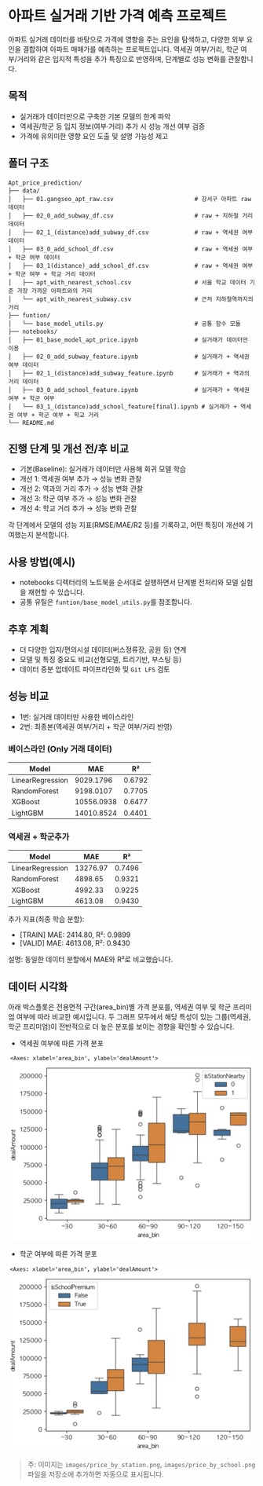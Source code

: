 # 아파트 실거래 기반 가격 예측 프로젝트

아파트 실거래 데이터를 바탕으로 가격에 영향을 주는 요인을 탐색하고, 다양한 외부 요인을 결합하여 아파트 매매가를 예측하는 프로젝트입니다. 역세권 여부/거리, 학군 여부/거리와 같은 입지적 특성을 추가 특징으로 반영하며, 단계별로 성능 변화를 관찰합니다.

## 목적
- 실거래가 데이터만으로 구축한 기본 모델의 한계 파악
- 역세권/학군 등 입지 정보(여부·거리) 추가 시 성능 개선 여부 검증
- 가격에 유의미한 영향 요인 도출 및 설명 가능성 제고

## 폴더 구조
```
Apt_price_prediction/
├── data/
│   ├── 01.gangseo_apt_raw.csv                       # 강서구 아파트 raw 데이터
│   ├── 02_0_add_subway_df.csv                       # raw + 지하철 거리 데이터
│   ├── 02_1_(distance)add_subway_df.csv             # raw + 역세권 여부 데이터
│   ├── 03_0_add_school_df.csv                       # raw + 역세권 여부 + 학군 여부 데이터
│   ├── 03_1(distance)_add_school_df.csv             # raw + 역세권 여부 + 학군 여부 + 학교 거리 데이터
│   ├── apt_with_nearest_school.csv                  # 서울 학교 데이터 기준 가장 가까운 아파트와의 거리
│   └── apt_with_nearest_subway.csv                  # 근처 지하철역까지의 거리
├── funtion/
│   └── base_model_utils.py                          # 공통 함수 모듈
├── notebooks/
│   ├── 01_base_model_apt_price.ipynb                # 실거래가 데이터만 이용
│   ├── 02_0_add_subway_feature.ipynb                # 실거래가 + 역세권 여부 데이터
│   ├── 02_1_(distance)add_subway_feature.ipynb      # 실거래가 + 역과의 거리 데이터
│   ├── 03_0_add_school_feature.ipynb                # 실거래가 + 역세권 여부 + 학군 여부
│   └── 03_1_(distance)add_school_feature[final].ipynb # 실거래가 + 역세권 여부 + 학군 여부 + 학교 거리
└── README.md
```

## 진행 단계 및 개선 전/후 비교
- 기본(Baseline): 실거래가 데이터만 사용해 회귀 모델 학습
- 개선 1: 역세권 여부 추가 → 성능 변화 관찰
- 개선 2: 역과의 거리 추가 → 성능 변화 관찰
- 개선 3: 학군 여부 추가 → 성능 변화 관찰
- 개선 4: 학교 거리 추가 → 성능 변화 관찰

각 단계에서 모델의 성능 지표(RMSE/MAE/R2 등)를 기록하고, 어떤 특징이 개선에 기여했는지 분석합니다.

## 사용 방법(예시)
- notebooks 디렉터리의 노트북을 순서대로 실행하면서 단계별 전처리와 모델 실험을 재현할 수 있습니다.
- 공통 유틸은 `funtion/base_model_utils.py`를 참조합니다.

## 추후 계획
- 더 다양한 입지/편의시설 데이터(버스정류장, 공원 등) 연계
- 모델 및 특징 중요도 비교(선형모델, 트리기반, 부스팅 등)
- 데이터 증분 업데이트 파이프라인화 및 `Git LFS` 검토

## 성능 비교

- 1번: 실거래 데이터만 사용한 베이스라인
- 2번: 최종본(역세권 여부/거리 + 학군 여부/거리 반영)

### 베이스라인 (Only 거래 데이터)

| Model            | MAE        | R²      |
|------------------|------------|---------|
| LinearRegression | 9029.1796  | 0.6792  |
| RandomForest     | 9198.0107  | 0.7705  |
| XGBoost          | 10556.0938 | 0.6477  |
| LightGBM         | 14010.8524 | 0.4401  |

### 역세권 + 학군추가

| Model            | MAE      | R²     |
|------------------|----------|--------|
| LinearRegression | 13276.97 | 0.7496 |
| RandomForest     | 4898.65  | 0.9321 |
| XGBoost          | 4992.33  | 0.9225 |
| LightGBM         | 4613.08  | 0.9430 |

추가 지표(최종 학습 분할):

- [TRAIN] MAE: 2414.80, R²: 0.9899
- [VALID] MAE: 4613.08, R²: 0.9430

설명: 동일한 데이터 분할에서 MAE와 R²로 비교했습니다.

## 데이터 시각화

아래 박스플롯은 전용면적 구간(area_bin)별 가격 분포를, 역세권 여부 및 학군 프리미엄 여부에 따라 비교한 예시입니다. 두 그래프 모두에서 해당 특성이 있는 그룹(역세권, 학군 프리미엄)이 전반적으로 더 높은 분포를 보이는 경향을 확인할 수 있습니다.

- 역세권 여부에 따른 가격 분포

![역세권에 따른 가격 분포](images/price_by_station.png)

- 학군 여부에 따른 가격 분포

![학군 여부에 따른 가격 분포](images/price_by_school.png)

> 주: 이미지는 `images/price_by_station.png`, `images/price_by_school.png` 파일을 저장소에 추가하면 자동으로 표시됩니다.
